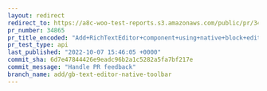```yaml
---
layout: redirect
redirect_to: https://a8c-woo-test-reports.s3.amazonaws.com/public/pr/34865/api/index.html
pr_number: 34865
pr_title_encoded: "Add+RichTextEditor+component+using+native+block+editor+toolbar"
pr_test_type: api
last_published: "2022-10-07 15:46:05 +0000"
commit_sha: 6d7e47844426e9eadc96b2a1c5282a5fa7bf217e
commit_message: "Handle PR feedback"
branch_name: add/gb-text-editor-native-toolbar
---
```

